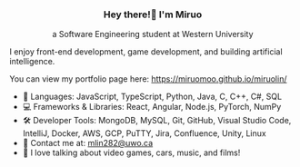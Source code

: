<h3 align="center">Hey there!👋 I'm Miruo</h3>
<p align="center">a Software Engineering student at Western University</p>

I enjoy front-end development, game development, and building artificial intelligence.

You can view my portfolio page here: https://miruomoo.github.io/miruolin/


- 💬 Languages: JavaScript, TypeScript, Python, Java, C, C++, C#, SQL
- 💻 Frameworks & Libraries: React, Angular, Node.js, PyTorch, NumPy
- 🛠️ Developer Tools:  MongoDB, MySQL, Git, GitHub, Visual Studio Code, IntelliJ, Docker, AWS, GCP, PuTTY, Jira,
Confluence, Unity, Linux
- 📧 Contact me at: mlin282@uwo.ca
- 👾 I love talking about video games, cars, music, and films!


